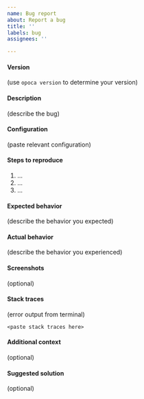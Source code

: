 ```yaml
---
name: Bug report
about: Report a bug
title: ''
labels: bug
assignees: ''

---
```


#### Version

(use `opoca version` to determine your version)

#### Description

(describe the bug)

#### Configuration

(paste relevant configuration)

#### Steps to reproduce

1. ...
2. ...
3. ...

#### Expected behavior

(describe the behavior you expected)

#### Actual behavior

(describe the behavior you experienced)

#### Screenshots

(optional)

#### Stack traces

(error output from terminal)

```text
<paste stack traces here>
```

#### Additional context

(optional)

#### Suggested solution

(optional)
